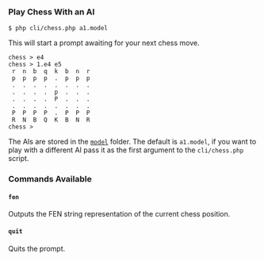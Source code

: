 ### Play Chess With an AI

    $ php cli/chess.php a1.model

This will start a prompt awaiting for your next chess move.

```text
chess > e4
chess > 1.e4 e5
 r  n  b  q  k  b  n  r
 p  p  p  p  .  p  p  p
 .  .  .  .  .  .  .  .
 .  .  .  .  p  .  .  .
 .  .  .  .  P  .  .  .
 .  .  .  .  .  .  .  .
 P  P  P  P  .  P  P  P
 R  N  B  Q  K  B  N  R
chess >
```

The AIs are stored in the [`model`](https://github.com/programarivm/php-chess/tree/master/model) folder. The default is `a1.model`, if you want to play with a different AI pass it as the first argument to the `cli/chess.php` script.

### Commands Available

#### `fen`

Outputs the FEN string representation of the current chess position.

#### `quit`

Quits the prompt.
